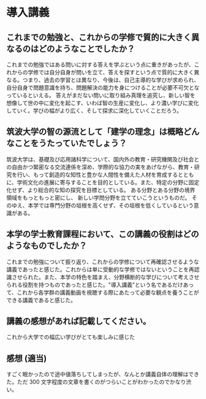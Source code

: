 # 導入講義

## これまでの勉強と、これからの学修で質的に大きく異なるのはどのようなことでしたか？
これまでの勉強ではある問いに対する答えを学ぶという点に重きがあったが、これからの学修では自分自身が問いを立て、答えを探すという点で質的に大きく異なる。つまり、過去の学習とは異なり、今後は、自己主導的な学びが求められ、自分自身で問題意識を持ち、問題解決の能力を身につけることが必要不可欠となっているといえる。
答えがまだない問いに取り組み真理を追究し、新しい智を想像して世の中に変化を起こす、いわば智の生産に変化し、より濃い学びに変化していく。学びの幅がより広く、そして探求に深化していくことだろう。

## 筑波大学の智の源流として「建学の理念」は概略どんなことをうたっていたでしょう？
筑波大学は、基礎及び応用諸科学について、国内外の教育・研究機関及び社会との自由かつ緊密なる交流連係を深め、学際的な協力の実をあげながら、教育・研究を行い、もって創造的な知性と豊かな人間性を備えた人材を育成するとともに、学術文化の進展に寄与することを目的としている。また、特定の分野に固定化せず、より総合的な知の探究を目標としている。
ある分野とある分野の境界領域をもっともっと密にし、 新しい学問分野を立てていこうというものだ。 そのゆえ、本学では専門分野の垣根を高くせず、その垣根を低くしているという意識がある。

## 本学の学士教育課程において、この講義の役割はどのようなものでしたか？
これまでの勉強について振り返り、これからの学修について再確認させるような講義であったと感じた。これからは単に受動的な学修ではないということを再認識させられた。また、本学の特色を踏まえ、分野横断的な学びについて考えさせられる役割を持つものであったと感じた。"導入講義"という名であるだけあって、これから各学群の講義動画を視聴する際にあたって必要な観点を養うことができる講義であると感じた。

## 講義の感想があれば記載してください。
これから大学での幅広い学びがとても楽しみに感じた

## 感想 (適当)
すごく眠かったので途中値落ちしてしまったが、なんとか講義自体の理解はできた。ただ 300 文字程度の文章を書くのがつらいことがわかったのでかなり渋い。
